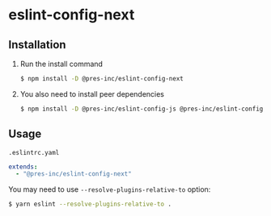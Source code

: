 # eslint-config-next

## Installation

1. Run the install command
   ```bash
   $ npm install -D @pres-inc/eslint-config-next
   ```
2. You also need to install peer dependencies
   ```bash
   $ npm install -D @pres-inc/eslint-config-js @pres-inc/eslint-config-react @pres-inc/eslint-config-typescript eslint eslint-config-next
   ```

## Usage

`.eslintrc.yaml`

```yaml
extends:
  - "@pres-inc/eslint-config-next"
```

You may need to use `--resolve-plugins-relative-to` option:

```bash
$ yarn eslint --resolve-plugins-relative-to .
```
